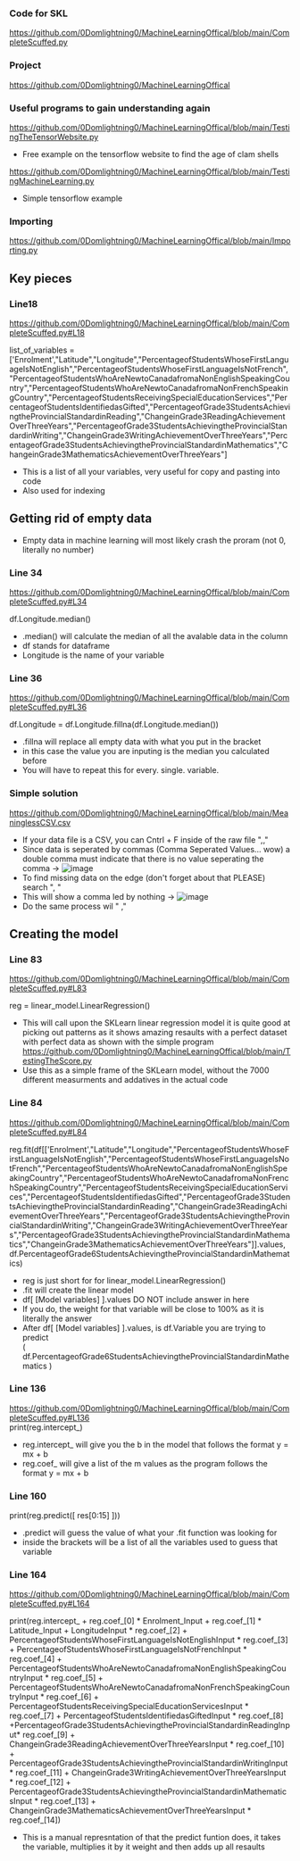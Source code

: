 ### Code for SKL
https://github.com/0Domlightning0/MachineLearningOffical/blob/main/CompleteScuffed.py

### Project 
https://github.com/0Domlightning0/MachineLearningOffical

### Useful programs to gain understanding again
https://github.com/0Domlightning0/MachineLearningOffical/blob/main/TestingTheTensorWebsite.py  
- Free example on the tensorflow website to find the age of clam shells

https://github.com/0Domlightning0/MachineLearningOffical/blob/main/TestingMachineLearning.py
- Simple tensorflow example

### Importing
https://github.com/0Domlightning0/MachineLearningOffical/blob/main/Importing.py

## Key pieces

### Line18
https://github.com/0Domlightning0/MachineLearningOffical/blob/main/CompleteScuffed.py#L18  

list_of_variables = ['Enrolment',"Latitude","Longitude","PercentageofStudentsWhoseFirstLanguageIsNotEnglish","PercentageofStudentsWhoseFirstLanguageIsNotFrench","PercentageofStudentsWhoAreNewtoCanadafromaNonEnglishSpeakingCountry","PercentageofStudentsWhoAreNewtoCanadafromaNonFrenchSpeakingCountry","PercentageofStudentsReceivingSpecialEducationServices","PercentageofStudentsIdentifiedasGifted","PercentageofGrade3StudentsAchievingtheProvincialStandardinReading","ChangeinGrade3ReadingAchievementOverThreeYears","PercentageofGrade3StudentsAchievingtheProvincialStandardinWriting","ChangeinGrade3WritingAchievementOverThreeYears","PercentageofGrade3StudentsAchievingtheProvincialStandardinMathematics","ChangeinGrade3MathematicsAchievementOverThreeYears"]

- This is a list of all your variables, very useful for copy and pasting into code 
- Also used for indexing

## Getting rid of empty data

- Empty data in machine learning will most likely crash the proram (not 0, literally no number)  

### Line 34
https://github.com/0Domlightning0/MachineLearningOffical/blob/main/CompleteScuffed.py#L34  

df.Longitude.median() 
- .median() will calculate the median of all the avalable data in the column
- df stands for dataframe 
- Longitude is the name of your variable 

### Line 36
https://github.com/0Domlightning0/MachineLearningOffical/blob/main/CompleteScuffed.py#L36  

df.Longitude = df.Longitude.fillna(df.Longitude.median())
- .fillna will replace all empty data with what you put in the bracket
- in this case the value you are inputing is the median you calculated before 
- You will have to repeat this for every. single. variable.

### Simple solution
https://github.com/0Domlightning0/MachineLearningOffical/blob/main/MeaninglessCSV.csv  

- If your data file is a CSV, you can Cntrl + F inside of the raw file ",,"
- Since data is seperated by commas (Comma Seperated Values... wow) a double comma must indicate that there is no value seperating the comma -> 
![image](https://github.com/0Domlightning0/TheJournal/assets/99225898/ba005ef8-0e77-40cb-835c-e2d4a4909c2f)
- To find missing data on the edge (don't forget about that PLEASE) search ", "
- This will show a comma led by nothing -> ![image](https://github.com/0Domlightning0/TheJournal/assets/99225898/258ae1ce-f066-4ebe-9c13-e6e1cbd0f84b)
- Do the same process wil " ,"

## Creating the model

### Line 83
https://github.com/0Domlightning0/MachineLearningOffical/blob/main/CompleteScuffed.py#L83   

reg = linear_model.LinearRegression()
- This will call upon the SKLearn linear regression model it is quite good at picking out patterns as it shows amazing resaults with a perfect dataset with perfect data as shown with the simple program  
https://github.com/0Domlightning0/MachineLearningOffical/blob/main/TestingTheScore.py
- Use this as a simple frame of the SKLearn model, without the 7000 different measurments and addatives in the actual code

### Line 84
https://github.com/0Domlightning0/MachineLearningOffical/blob/main/CompleteScuffed.py#L84  

reg.fit(df[['Enrolment',"Latitude","Longitude","PercentageofStudentsWhoseFirstLanguageIsNotEnglish","PercentageofStudentsWhoseFirstLanguageIsNotFrench","PercentageofStudentsWhoAreNewtoCanadafromaNonEnglishSpeakingCountry","PercentageofStudentsWhoAreNewtoCanadafromaNonFrenchSpeakingCountry","PercentageofStudentsReceivingSpecialEducationServices","PercentageofStudentsIdentifiedasGifted","PercentageofGrade3StudentsAchievingtheProvincialStandardinReading","ChangeinGrade3ReadingAchievementOverThreeYears","PercentageofGrade3StudentsAchievingtheProvincialStandardinWriting","ChangeinGrade3WritingAchievementOverThreeYears","PercentageofGrade3StudentsAchievingtheProvincialStandardinMathematics","ChangeinGrade3MathematicsAchievementOverThreeYears"]].values, df.PercentageofGrade6StudentsAchievingtheProvincialStandardinMathematics)

- reg is just short for for  linear_model.LinearRegression()
- .fit will create the linear model
- df[ [Model variables] ].values DO NOT include answer in here
- If you do, the weight for that variable will be close to 100% as it is literally the answer
- After  df[ [Model variables] ].values, is df.Variable you are trying to predict  
( df.PercentageofGrade6StudentsAchievingtheProvincialStandardinMathematics )

### Line 136 
https://github.com/0Domlightning0/MachineLearningOffical/blob/main/CompleteScuffed.py#L136  
print(reg.intercept_)
- reg.intercept_ will give you the b in the model that follows the format y = mx + b
- reg.coef_ will give a list of the m values as the program follows the format y = mx + b

### Line 160

print(reg.predict([ res[0:15] ]))  
- .predict will guess the value of what your .fit function was looking for
- inside the brackets will be a list of all the variables used to guess that variable 

### Line 164
https://github.com/0Domlightning0/MachineLearningOffical/blob/main/CompleteScuffed.py#L164  

 print(reg.intercept_ + reg.coef_[0] * Enrolment_Input + reg.coef_[1] * Latitude_Input + LongitudeInput * reg.coef_[2] + PercentageofStudentsWhoseFirstLanguageIsNotEnglishInput * reg.coef_[3] + PercentageofStudentsWhoseFirstLanguageIsNotFrenchInput * reg.coef_[4] + PercentageofStudentsWhoAreNewtoCanadafromaNonEnglishSpeakingCountryInput * reg.coef_[5] + PercentageofStudentsWhoAreNewtoCanadafromaNonFrenchSpeakingCountryInput * reg.coef_[6] + PercentageofStudentsReceivingSpecialEducationServicesInput * reg.coef_[7] + PercentageofStudentsIdentifiedasGiftedInput * reg.coef_[8] +PercentageofGrade3StudentsAchievingtheProvincialStandardinReadingInput* reg.coef_[9] + ChangeinGrade3ReadingAchievementOverThreeYearsInput * reg.coef_[10] + PercentageofGrade3StudentsAchievingtheProvincialStandardinWritingInput * reg.coef_[11] + ChangeinGrade3WritingAchievementOverThreeYearsInput * reg.coef_[12] + PercentageofGrade3StudentsAchievingtheProvincialStandardinMathematicsInput * reg.coef_[13] + ChangeinGrade3MathematicsAchievementOverThreeYearsInput * reg.coef_[14])

- This is a manual represntation of that the predict funtion does, it takes the variable, multiplies it by it weight and then adds up all resaults




















